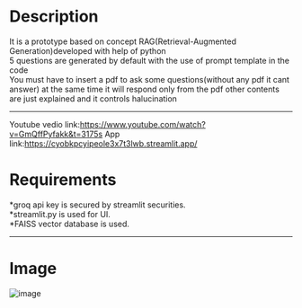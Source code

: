 # Description
It is a prototype based on concept RAG(Retrieval-Augmented Generation)developed with help of python<br> 5 questions are generated by default with the use of prompt template in the code<br>You must have to insert a pdf to ask some questions(without any pdf it cant answer) at the same time it will respond only from the pdf other contents are just explained and it controls halucination<br><hr>
Youtube vedio link:https://www.youtube.com/watch?v=GmQffPyfakk&t=3175s
App link:https://cyobkpcyipeole3x7t3lwb.streamlit.app/<br>
# Requirements
*groq api key is secured by streamlit securities.<br>
*streamlit.py is used for UI.<br>
*FAISS vector database is used.<br><hr>
# Image
![image](https://github.com/user-attachments/assets/ed36941b-088e-41f5-8d60-099e0509b0c1)

